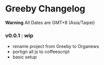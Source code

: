 Greeby Changelog
==================

**Warning** All Dates are GMT+8 (Asia/Taipei)

### v0.0.1 : wip

* rename project from Greeby to Organews
* portign all js to coffeescript
* basic setup